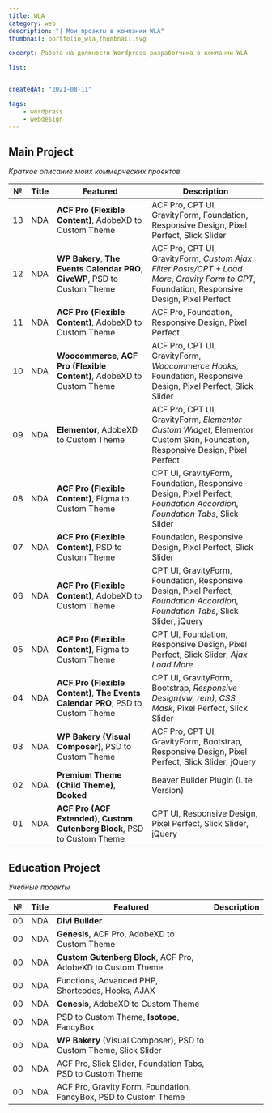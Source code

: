 ```yaml
---
title: WLA
category: web
description: "| Мои проэкты в компании WLA"
thumbnail: portfolio_wla_thumbnail.svg

excerpt: Работа на должности Wordpress разработчика в компании WLA 

list:


createdAt: "2021-08-11"

tags:
    - wordpress
    - webdesign
---
```


## Main Project

*Краткое описание моих коммерческих проектов*

| №  | Title | Featured                                                                               | Description                                                                                                                |
|----|-------|----------------------------------------------------------------------------------------|----------------------------------------------------------------------------------------------------------------------------|
| 13 | NDA   | **ACF Pro (Flexible Content)**, AdobeXD to Custom Theme                          | ACF Pro, CPT UI, GravityForm, Foundation, Responsive Design, Pixel Perfect, Slick Slider
| 12 | NDA   | **WP Bakery**, **The Events Calendar PRO**, **GiveWP**, PSD to Custom Theme      | ACF Pro, CPT UI, GravityForm, *Custom Ajax Filter Posts/CPT + Load More*, *Gravity Form to CPT*, Foundation, Responsive Design, Pixel Perfect
| 11 | NDA   | **ACF Pro (Flexible Content)**, AdobeXD to Custom Theme                          | ACF Pro, Foundation, Responsive Design, Pixel Perfect                                                            |
| 10 | NDA   | **Woocommerce**, **ACF Pro (Flexible Content)**, AdobeXD to Custom Theme         | ACF Pro, CPT UI, GravityForm, *Woocommerce Hooks*, Foundation, Responsive Design, Pixel Perfect, Slick Slider                |
| 09 | NDA   | **Elementor**, AdobeXD to Custom Theme                                           | ACF Pro, CPT UI, GravityForm, *Elementor Custom Widget*, Elementor Custom Skin, Foundation, Responsive Design, Pixel Perfect |
| 08 | NDA   | **ACF Pro (Flexible Content)**, Figma to Custom Theme                            | CPT UI, GravityForm, Foundation, Responsive Design, Pixel Perfect, *Foundation Accordion*, *Foundation Tabs*, Slick Slider     |
| 07 | NDA   | **ACF Pro (Flexible Content)**, PSD to Custom Theme                              | Foundation, Responsive Design, Pixel Perfect, Slick Slider                                                                 |
| 06 | NDA   | **ACF Pro (Flexible Content)**, AdobeXD to Custom Theme                          | CPT UI, GravityForm, Foundation, Responsive Design, Pixel Perfect, *Foundation Accordion*, *Foundation Tabs*, Slick Slider, jQuery |
| 05 | NDA   | **ACF Pro (Flexible Content)**, Figma to Custom Theme                            | CPT UI, Foundation, Responsive Design, Pixel Perfect, Slick Slider, *Ajax Load More*                                        |
| 04 | NDA   | **ACF Pro (Flexible Content)**, **The Events Calendar PRO**, PSD to Custom Theme | CPT UI, GravityForm, Bootstrap, *Responsive Design(vw, rem)*, *CSS Mask*, Pixel Perfect, Slick Slider                       |
| 03 | NDA   | **WP Bakery (Visual Composer)**, PSD to Custom Theme                             | ACF Pro, CPT UI, GravityForm, Bootstrap, Responsive Design, Pixel Perfect, Slick Slider, jQuery                   |
| 02 | NDA   | **Premium Theme (Child Theme)**, **Booked**                                      | Beaver Builder Plugin (Lite Version)                                                                              |
| 01 | NDA   | **ACF Pro (ACF Extended)**, **Custom Gutenberg Block**, PSD to Custom Theme      | CPT UI, Responsive Design, Pixel Perfect, Slick Slider, jQuery                                                    |


## Education Project

*Учебные проекты*

| №  | Title | Featured                                                         | Description |
|----|-------|------------------------------------------------------------------|-------------|
| 00 | NDA   | **Divi Builder**                                                     |             |
| 00 | NDA   | **Genesis**, ACF Pro, AdobeXD to Custom Theme                        |             |
| 00 | NDA   | **Custom Gutenberg Block**, ACF Pro, AdobeXD to Custom Theme         |             |
| 00 | NDA   | Functions, Advanced PHP, Shortcodes, Hooks,	AJAX                |             |
| 00 | NDA   | **Genesis**, AdobeXD to Custom Theme                                 |             |
| 00 | NDA   | PSD to Custom Theme, **Isotope**, FancyBox                           |             |
| 00 | NDA   | **WP Bakery** (Visual Composer), PSD to Custom Theme, Slick Slider   |             |             
| 00 | NDA   | ACF Pro, Slick Slider, Foundation Tabs, PSD to Custom Theme      |             |             
| 00 | NDA   | ACF Pro, Gravity Form, Foundation, FancyBox, PSD to Custom Theme |             |

